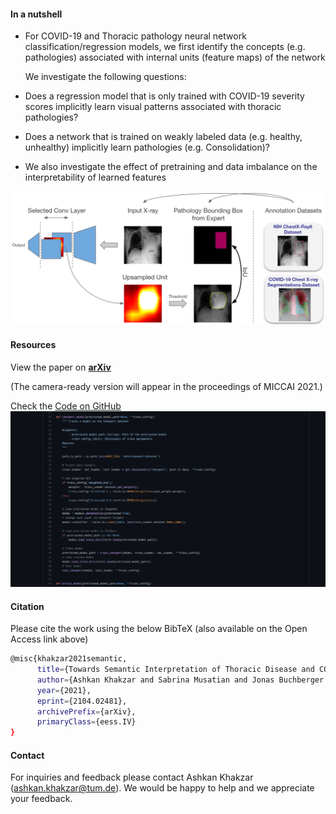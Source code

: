 #### In a nutshell
* For COVID-19 and Thoracic pathology neural network classification/regression models, we first identify the concepts (e.g. pathologies) associated with internal units (feature maps) of the network

  We investigate the following questions:
* Does a regression model that is only trained with COVID-19 severity scores implicitly learn visual patterns associated with thoracic pathologies?
* Does a network that is trained on weakly labeled data (e.g. healthy, unhealthy) implicitly learn pathologies (e.g. Consolidation)?

* We also investigate the effect of pretraining and data imbalance on the interpretability of learned features

![preview](method.png)


#### Resources
View the paper on **[arXiv](https://arxiv.org/abs/2104.02481)**

(The camera-ready version will appear in the proceedings of MICCAI 2021.)

Check the [Code on GitHub](https://github.com/CAMP-eXplain-AI/CheXplain-Dissection)
[![preview](code_preview.png)](https://github.com/CAMP-eXplain-AI/CheXplain-Dissection)

#### Citation
Please cite the work using the below BibTeX (also available on the Open Access link above)
``` bash
@misc{khakzar2021semantic,
      title={Towards Semantic Interpretation of Thoracic Disease and COVID-19 Diagnosis Models}, 
      author={Ashkan Khakzar and Sabrina Musatian and Jonas Buchberger and Icxel Valeriano Quiroz and Nikolaus Pinger and Soroosh Baselizadeh and Seong Tae Kim and Nassir Navab},
      year={2021},
      eprint={2104.02481},
      archivePrefix={arXiv},
      primaryClass={eess.IV}
}
```

#### Contact
For inquiries and feedback please contact Ashkan Khakzar (ashkan.khakzar@tum.de). We would be happy to help and we appreciate your feedback.
